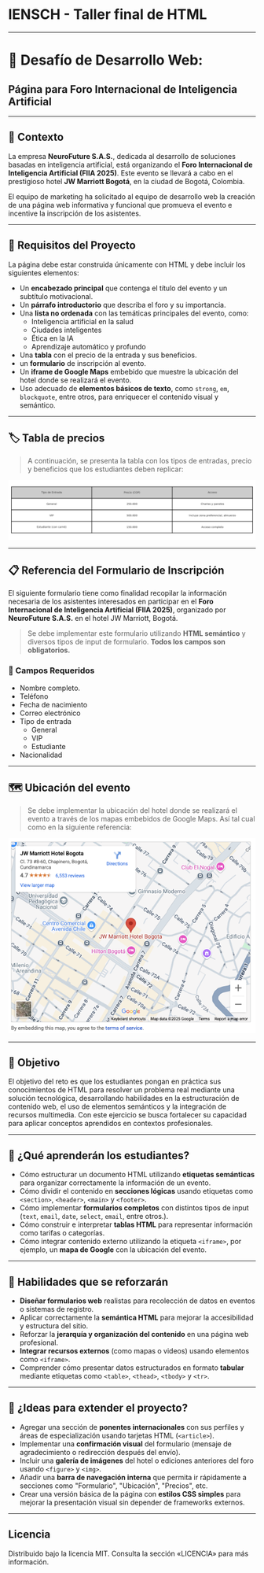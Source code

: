 # IENSCH - Taller final de HTML
---

# 🧠 Desafío de Desarrollo Web: 
## Página para Foro Internacional de Inteligencia Artificial

---

## 📘 Contexto

La empresa **NeuroFuture S.A.S.**, dedicada al desarrollo de soluciones basadas 
en inteligencia artificial, está organizando el **Foro Internacional de Inteligencia
Artificial (FIIA 2025)**. Este evento se llevará a cabo en el prestigioso hotel 
**JW Marriott Bogotá**, en la ciudad de Bogotá, Colombia.

El equipo de marketing ha solicitado al equipo de desarrollo web la creación de 
una página web informativa y funcional que promueva el evento e incentive la 
inscripción de los asistentes.

---

## 🧾 Requisitos del Proyecto

La página debe estar construida únicamente con HTML y debe incluir los siguientes 
elementos:

- Un **encabezado principal** que contenga el título del evento y un subtítulo motivacional.
- Un **párrafo introductorio** que describa el foro y su importancia.
- Una **lista no ordenada** con las temáticas principales del evento, como:
  - Inteligencia artificial en la salud
  - Ciudades inteligentes
  - Ética en la IA
  - Aprendizaje automático y profundo
- Una **tabla** con el precio de la entrada y sus beneficios.
- un **formulario** de inscripción al evento.
- Un **iframe de Google Maps** embebido que muestre la ubicación del hotel donde se realizará el evento.
- Uso adecuado de **elementos básicos de texto**, como `strong`, `em`, `blockquote`, entre otros, para enriquecer el contenido visual y semántico.

---

## 🏷️ Tabla de precios
> A continuación, se presenta la tabla con los tipos de entradas, precio y beneficios
que los estudiantes deben replicar:

![precios de las entradas](./media/tabla_precios_foro_ia.png)

---

## 📋 Referencia del Formulario de Inscripción

El siguiente formulario tiene como finalidad recopilar la información necesaria 
de los asistentes interesados en participar en el **Foro Internacional de Inteligencia
Artificial (FIIA 2025)**, organizado por **NeuroFuture S.A.S.** en el hotel JW Marriott, Bogotá.

> Se debe implementar este formulario utilizando **HTML semántico** y diversos 
tipos de input de formulario. **Todos los campos son obligatorios.**

### 📝 Campos Requeridos

- Nombre completo.
- Teléfono
- Fecha de nacimiento
- Correo electrónico
- Tipo de entrada
  - General
  - VIP
  - Estudiante
- Nacionalidad

---

## 🗺️ Ubicación del evento

> Se debe implementar la ubicación del hotel donde se realizará el evento
a través de los mapas embebidos de Google Maps. Así tal cual como en la siguiente
referencia:

![Ubicación del hotel](./media/google_maps_hotel.png)

---

## 📌 Objetivo

El objetivo del reto es que los estudiantes pongan en práctica sus conocimientos 
de HTML para resolver un problema real mediante una solución tecnológica, 
desarrollando habilidades en la estructuración de contenido web, el uso de 
elementos semánticos y la integración de recursos multimedia. Con este ejercicio
se busca fortalecer su capacidad para aplicar conceptos aprendidos en contextos 
profesionales.

---

## 🧪 ¿Qué aprenderán los estudiantes?

- Cómo estructurar un documento HTML utilizando **etiquetas semánticas** para organizar correctamente la información de un evento.
- Cómo dividir el contenido en **secciones lógicas** usando etiquetas como `<section>`, `<header>`, `<main>` y `<footer>`.
- Cómo implementar **formularios completos** con distintos tipos de input (`text`, `email`, `date`, `select`, `email`, entre otros.).
- Cómo construir e interpretar **tablas HTML** para representar información como tarifas o categorías.
- Cómo integrar contenido externo utilizando la etiqueta `<iframe>`, por ejemplo, un **mapa de Google** con la ubicación del evento.

---

## 🧪 Habilidades que se reforzarán

- **Diseñar formularios web** realistas para recolección de datos en eventos o sistemas de registro.
- Aplicar correctamente la **semántica HTML** para mejorar la accesibilidad y estructura del sitio.
- Reforzar la **jerarquía y organización del contenido** en una página web profesional.
- **Integrar recursos externos** (como mapas o videos) usando elementos como `<iframe>`.
- Comprender cómo presentar datos estructurados en formato **tabular** mediante etiquetas como `<table>`, `<thead>`, `<tbody>` y `<tr>`.

---

## 🧠 ¿Ideas para extender el proyecto?

- Agregar una sección de **ponentes internacionales** con sus perfiles y áreas de especialización usando tarjetas HTML (`<article>`).
- Implementar una **confirmación visual** del formulario (mensaje de agradecimiento o redirección después del envío).
- Incluir una **galería de imágenes** del hotel o ediciones anteriores del foro usando `<figure>` y `<img>`.
- Añadir una **barra de navegación interna** que permita ir rápidamente a secciones como "Formulario", "Ubicación", "Precios", etc.
- Crear una versión básica de la página con **estilos CSS simples** para mejorar la presentación visual sin depender de frameworks externos.

---


## Licencia

Distribuido bajo la licencia MIT. Consulta la sección «LICENCIA» para más información.